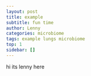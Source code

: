 ```yaml
---
layout: post
title: example
subtitle: fun time
author: Lenny
categories: microbiome
tags: example lungs microbiome
top: 1
sidebar: []
---
```

hi its lenny here